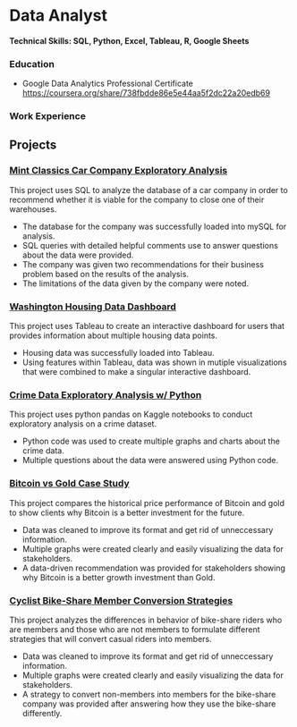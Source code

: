 # Data Analyst

#### Technical Skills: SQL, Python, Excel, Tableau, R, Google Sheets

### Education
* Google Data Analytics Professional Certificate
  https://coursera.org/share/738fbdde86e5e44aa5f2dc22a20edb69
  
### Work Experience

## Projects
### [Mint Classics Car Company Exploratory Analysis](https://github.com/dwhite256/Mint-Classics-Company-Exploratory-Analysis)
This project uses SQL to analyze the database of a car company in order to recommend whether it is viable for the company to close one of their warehouses.
* The database for the company was successfully loaded into mySQL for analysis.
* SQL queries with detailed helpful comments use to answer questions about the data were provided.
* The company was given two recommendations for their business problem based on the results of the analysis.
* The limitations of the data given by the company were noted.

### [Washington Housing Data Dashboard](https://github.com/dwhite256/Washington-Housing-Data-Dashboard)
This project uses Tableau to create an interactive dashboard for users that provides information about multiple housing data points.
* Housing data was successfully loaded into Tableau.
* Using features within Tableau, data was shown in mutiple visualizations that were combined to make a singular interactive dashboard.

### [Crime Data Exploratory Analysis w/ Python](https://github.com/dwhite256/Crime-Data-Exploratory-Analysis-w-Python)
This project uses python pandas on Kaggle notebooks to conduct exploratory analysis on a crime dataset.
* Python code was used to create multiple graphs and charts about the crime data.
* Multiple questions about the data were answered using Python code.

### [Bitcoin vs Gold Case Study](https://github.com/dwhite256/BTC-vs-Gold-Case-Study)
This project compares the historical price performance of Bitcoin and gold to show clients why Bitcoin is a better investment for the future.
* Data was cleaned to improve its format and get rid of unneccessary information.
* Multiple graphs were created clearly and easily visualizing the data for stakeholders.
* A data-driven recommendation was provided for stakeholders showing why Bitcoin is a better growth investment than Gold.

### [Cyclist Bike-Share Member Conversion Strategies](https://github.com/dwhite256/Cyclist-Bike-Share-Company-Analysis)
This project analyzes the differences in behavior of bike-share riders who are members and those who are not members to formulate different strategies that will convert casual riders into members.
* Data was cleaned to improve its format and get rid of unneccessary information.
* Multiple graphs were created clearly and easily visualizing the data for stakeholders.
* A strategy to convert non-members into members for the bike-share company was provided after answering how they use the bike-share differently.
